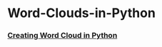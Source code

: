 # Word-Clouds-in-Python
### [Creating Word Cloud in Python](https://abanish.github.io/2018-05-23-word-clouds-in-python/)
 
